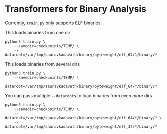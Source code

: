 # Transformers for Binary Analysis


Currently, `train.py` only supports ELF binaries. 

This loads binaries from one dir
```
python3 train.py \
    --savedir=checkpoints/TEMP/ \
    --dataroot=/var/tmp/sauravkadavath/binary/byteweight/elf_64/1/binary/*
```

This loads binaries from several dirs
```
python3 train.py \
    --savedir=checkpoints/TEMP/ \
    --dataroot=/var/tmp/sauravkadavath/binary/byteweight/elf_64/*/binary/*
```

You can pass multiple `--dataroot`s to load binaries from even _more_ dirs
```
python3 train.py \
    --savedir=checkpoints/TEMP/ \
    --dataroot=/var/tmp/sauravkadavath/binary/byteweight/elf_64/*/binary/* \
    --dataroot=/var/tmp/sauravkadavath/binary/byteweight/elf_32/*/binary/*
```


